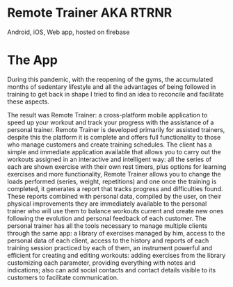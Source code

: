 # Remote Trainer AKA RTRNR
Android, iOS, Web app, hosted on firebase

# The App

During this pandemic, with the reopening of the gyms, the accumulated months of sedentary lifestyle and all
the advantages of being followed in training to get back in shape I tried to find an idea
to reconcile and facilitate these aspects.
 
The result was Remote Trainer: a cross-platform mobile application to speed up
your workout and track your progress with the assistance of a personal trainer.
Remote Trainer is developed primarily for assisted trainers, despite this the platform
it is complete and offers full functionality to those who manage customers and create training schedules.
The client has a simple and immediate application available that allows you to carry out the
workouts assigned in an interactive and intelligent way: all the series of each are shown
exercise with their own rest timers, plus options for learning exercises and more
functionality, Remote Trainer allows you to change the loads performed (series, weight, repetitions) and one
once the training is completed, it generates a report that tracks progress and difficulties
found. These reports combined with personal data, compiled by the user, on their physical improvements
they are immediately available to the personal trainer who will use them to balance workouts
current and create new ones following the evolution and personal feedback of each customer.
The personal trainer has all the tools necessary to manage multiple clients through the
same app: a library of exercises managed by him, access to the personal data of each client, access
to the history and reports of each training session practiced by each of them, an instrument
powerful and efficient for creating and editing workouts: adding exercises from the library
customizing each parameter, providing everything with notes and indications; also can
add social contacts and contact details visible to its customers to facilitate communication.
